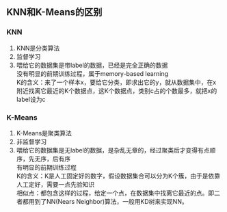## KNN和K-Means的区别  

### KNN  
1. KNN是分类算法  
2. 监督学习  
3. 喂给它的数据集是带label的数据，已经是完全正确的数据  
没有明显的前期训练过程，属于memory-based learning	 
K的含义：来了一个样本x，要给它分类，即求出它的y，就从数据集中，在x附近找离它最近的K个数据点，这K个数据点，类别c占的个数最多，就把x的label设为c  
### K-Means  
1. K-Means是聚类算法  
2. 非监督学习  
3. 喂给它的数据集是无label的数据，是杂乱无章的，经过聚类后才变得有点顺序，先无序，后有序  
有明显的前期训练过程  
K的含义：K是人工固定好的数字，假设数据集合可以分为K个簇，由于是依靠人工定好，需要一点先验知识  
相似点：都包含这样的过程，给定一个点，在数据集中找离它最近的点。即二者都用到了NN(Nears Neighbor)算法，一般用KD树来实现NN。

